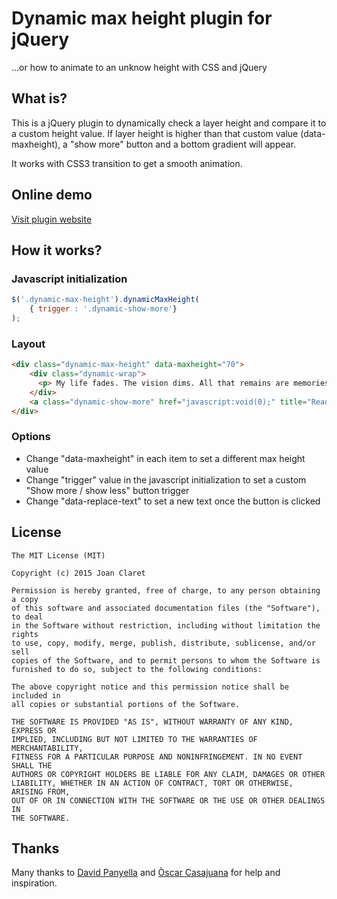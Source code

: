 Dynamic max height plugin for jQuery
========================================
...or how to animate to an unknow height with CSS and jQuery

What is?
-----------
This is a jQuery plugin to dynamically check a layer height and compare it to a custom height value.
If layer height is higher than that custom value (data-maxheight), a "show more" button and a bottom gradient will appear.

It works with CSS3 transition to get a smooth animation.

Online demo
-----------
[Visit plugin website](http://joanclaret.github.io/jquery-dynamic-max-height)

How it works?
-----------

### Javascript initialization

```javascript
$('.dynamic-max-height').dynamicMaxHeight(
    { trigger : '.dynamic-show-more'}
);
```

### Layout

```html
<div class="dynamic-max-height" data-maxheight="70">
    <div class="dynamic-wrap">
      <p> My life fades. The vision dims. All that remains are memories. I remember a time of chaos... ruined dreams... this wasted land. But most of all, I remember The Road Warrior. The man we called "Max." To understand who he was, you have to go back to another time... when the world was powered by the black fuel... and the desert sprouted great cities of pipe and steel. Gone now... swept away. For reasons long forgotten, two mighty warrior tribes went to war, and touched off a blaze which engulfed them all. Without fuel they were nothing. They'd built a house of straw. The thundering machines sputtered and stopped. Their leaders talked and talked and talked. But nothing could stem the avalanche. Their world crumbled. The cities exploded. A whirlwind of looting, a firestorm of fear. Men began to feed on men. On the roads it was a white line nightmare. Only those mobile enough to scavenge, brutal enough to pillage would survive. The gangs took over the highways, ready to wage war for a tank of juice. And in this maelstrom of decay, ordinary men were battered and smashed... men like Max... the warrior Max. In the roar of an engine, he lost everything... and became a shell of a man... a burnt-out, desolate man, a man haunted by the demons of his past, a man who wandered out into the wasteland. And it was here, in this blighted place, that he learned to live again.</p>
    </div>
    <a class="dynamic-show-more" href="javascript:void(0);" title="Read more" data-replace-text="Show less">Read more</a>
</div>
```

### Options

* Change "data-maxheight" in each item to set a different max height value
* Change "trigger" value in the javascript initialization to set a custom "Show more / show less" button trigger
* Change "data-replace-text" to set a new text once the button is clicked


License
-------

    The MIT License (MIT)

    Copyright (c) 2015 Joan Claret

    Permission is hereby granted, free of charge, to any person obtaining a copy
    of this software and associated documentation files (the "Software"), to deal
    in the Software without restriction, including without limitation the rights
    to use, copy, modify, merge, publish, distribute, sublicense, and/or sell
    copies of the Software, and to permit persons to whom the Software is
    furnished to do so, subject to the following conditions:

    The above copyright notice and this permission notice shall be included in
    all copies or substantial portions of the Software.

    THE SOFTWARE IS PROVIDED "AS IS", WITHOUT WARRANTY OF ANY KIND, EXPRESS OR
    IMPLIED, INCLUDING BUT NOT LIMITED TO THE WARRANTIES OF MERCHANTABILITY,
    FITNESS FOR A PARTICULAR PURPOSE AND NONINFRINGEMENT. IN NO EVENT SHALL THE
    AUTHORS OR COPYRIGHT HOLDERS BE LIABLE FOR ANY CLAIM, DAMAGES OR OTHER
    LIABILITY, WHETHER IN AN ACTION OF CONTRACT, TORT OR OTHERWISE, ARISING FROM,
    OUT OF OR IN CONNECTION WITH THE SOFTWARE OR THE USE OR OTHER DEALINGS IN
    THE SOFTWARE.

Thanks
-------
Many thanks to [David Panyella](https://github.com/davidpanyella) and [Òscar Casajuana](https://github.com/elboletaire) for help and inspiration.
